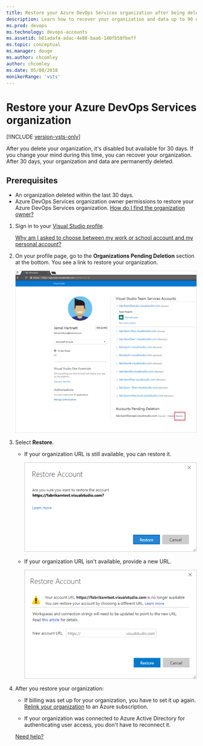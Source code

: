 ```yaml
---
title: Restore your Azure DevOps Services organization after being deleted
description: Learn how to recover your organization and data up to 90 days after being deleted, performed with organization owner permissions
ms.prod: devops
ms.technology: devops-accounts
ms.assetid: b81adafa-adac-4e80-baa6-140fb58fbeff
ms.topic: conceptual
ms.manager: douge
ms.author: chcomley
author: chcomley
ms.date: 05/08/2018
monikerRange: 'vsts'
---
```


# Restore your Azure DevOps Services organization

[!INCLUDE [version-vsts-only](../../_shared/version-vsts-only.md)]

After you delete your organization, it's disabled but available for 30 days. If you change your mind during this time, you can recover your organization. After 30 days, your organization and data are permanently deleted.

## Prerequisites

* An organization deleted within the last 30 days.
* Azure DevOps Services organization owner permissions to restore your Azure DevOps Services organization. [How do I find the organization owner?](faq-delete-restore-vsts-organization.md#find-owner)

1. Sign in to your [Visual Studio profile](https://app.vsaex.visualstudio.com/profile/view).

   [Why am I asked to choose between my work or school account and my personal account?](faq-delete-restore-vsts-organization.md#ChooseOrgAcctMSAcct)

1. On your profile page, go to the **Organizations Pending Deletion** section at the bottom. You see a link to restore your organization.

   ![Restore your deleted organization](_img/delete-organization/restore-organization.png)

1. Select **Restore**.

   * If your organization URL is still available, you can restore it.

      ![Confirm restoration of your organization](_img/delete-organization/restore-confirm.png)

   * If your organization URL isn't available, provide a new URL.

      ![Rename your deleted organization](_img/delete-organization/rename-deleted-organization.png)

1. After you restore your organization:

   * If billing was set up for your organization, you have to set it up again. [Relink your organization](../billing/set-up-billing-for-your-organization-vs.md) to an Azure subscription.

   * If your organization was connected to Azure Active Directory for authenticating user access, you don't have to reconnect it.

   [Need help?](faq-delete-restore-vsts-organization.md#get-support)


